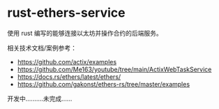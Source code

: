 # rust-ethers-service

使用 rust 编写的能够连接以太坊并操作合约的后端服务。



相关技术文档/案例参考：

- https://github.com/actix/examples
- https://github.com/Me163/youtube/tree/main/ActixWebTaskService
- https://docs.rs/ethers/latest/ethers/
- https://github.com/gakonst/ethers-rs/tree/master/examples



开发中..........未完成......
